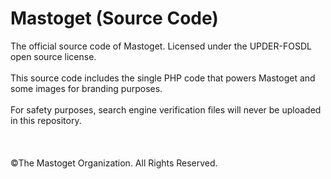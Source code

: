 # Mastoget (Source Code)
The official source code of Mastoget. Licensed under the UPDER-FOSDL open source license.<br><br>
This source code includes the single PHP code that powers Mastoget and some images for branding purposes.<br><br>
For safety purposes, search engine verification files will never be uploaded in this repository.<br><br><br><br>
©The Mastoget Organization. All Rights Reserved.
